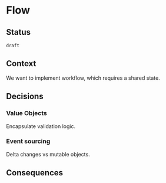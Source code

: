 # Flow

## Status

`draft`

## Context

We want to implement workflow, which requires a shared state.

## Decisions

### Value Objects

Encapsulate validation logic.

### Event sourcing

Delta changes vs mutable objects.



## Consequences
